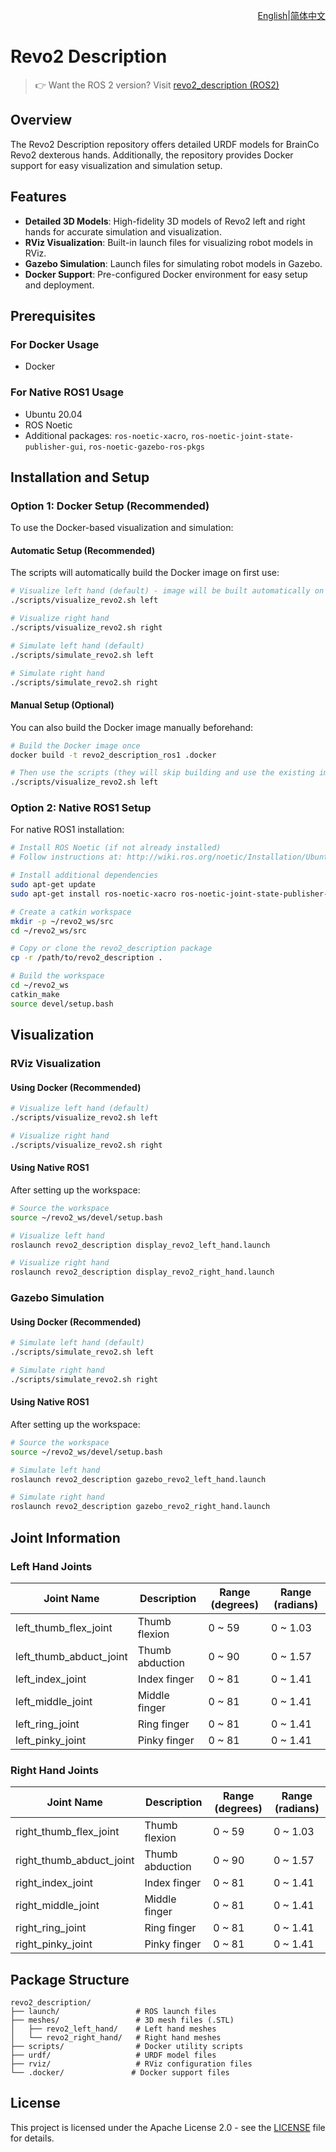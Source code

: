 <div align="right">

[English](README.md)|[简体中文](README_CN.md)

</div>

# Revo2 Description

> 👉 Want the ROS 2 version? Visit [revo2_description (ROS2)](https://github.com/BrainCoTech/revo2_description)

## Overview

The Revo2 Description repository offers detailed URDF models for BrainCo Revo2 dexterous hands. Additionally, the repository provides Docker support for easy visualization and simulation setup.

## Features

- **Detailed 3D Models**: High-fidelity 3D models of Revo2 left and right hands for accurate simulation and visualization.
- **RViz Visualization**: Built-in launch files for visualizing robot models in RViz.
- **Gazebo Simulation**: Launch files for simulating robot models in Gazebo.
- **Docker Support**: Pre-configured Docker environment for easy setup and deployment.

## Prerequisites

### For Docker Usage
- Docker

### For Native ROS1 Usage
- Ubuntu 20.04
- ROS Noetic
- Additional packages: `ros-noetic-xacro`, `ros-noetic-joint-state-publisher-gui`, `ros-noetic-gazebo-ros-pkgs`

## Installation and Setup

### Option 1: Docker Setup (Recommended)

To use the Docker-based visualization and simulation:

#### Automatic Setup (Recommended)
The scripts will automatically build the Docker image on first use:

```bash
# Visualize left hand (default) - image will be built automatically on first run
./scripts/visualize_revo2.sh left

# Visualize right hand
./scripts/visualize_revo2.sh right

# Simulate left hand (default)
./scripts/simulate_revo2.sh left

# Simulate right hand
./scripts/simulate_revo2.sh right
```

#### Manual Setup (Optional)
You can also build the Docker image manually beforehand:

```bash
# Build the Docker image once
docker build -t revo2_description_ros1 .docker

# Then use the scripts (they will skip building and use the existing image)
./scripts/visualize_revo2.sh left
```

### Option 2: Native ROS1 Setup

For native ROS1 installation:

```bash
# Install ROS Noetic (if not already installed)
# Follow instructions at: http://wiki.ros.org/noetic/Installation/Ubuntu

# Install additional dependencies
sudo apt-get update
sudo apt-get install ros-noetic-xacro ros-noetic-joint-state-publisher-gui ros-noetic-gazebo-ros-pkgs

# Create a catkin workspace
mkdir -p ~/revo2_ws/src
cd ~/revo2_ws/src

# Copy or clone the revo2_description package
cp -r /path/to/revo2_description .

# Build the workspace
cd ~/revo2_ws
catkin_make
source devel/setup.bash
```

## Visualization

### RViz Visualization

#### Using Docker (Recommended)

```bash
# Visualize left hand (default)
./scripts/visualize_revo2.sh left

# Visualize right hand
./scripts/visualize_revo2.sh right
```

#### Using Native ROS1

After setting up the workspace:

```bash
# Source the workspace
source ~/revo2_ws/devel/setup.bash

# Visualize left hand
roslaunch revo2_description display_revo2_left_hand.launch

# Visualize right hand
roslaunch revo2_description display_revo2_right_hand.launch
```

### Gazebo Simulation

#### Using Docker (Recommended)

```bash
# Simulate left hand (default)
./scripts/simulate_revo2.sh left

# Simulate right hand
./scripts/simulate_revo2.sh right
```

#### Using Native ROS1

After setting up the workspace:

```bash
# Source the workspace
source ~/revo2_ws/devel/setup.bash

# Simulate left hand
roslaunch revo2_description gazebo_revo2_left_hand.launch

# Simulate right hand
roslaunch revo2_description gazebo_revo2_right_hand.launch
```

## Joint Information

### Left Hand Joints

| Joint Name | Description | Range (degrees) | Range (radians) |
|------------|-------------|-----------------|-----------------|
| left_thumb_flex_joint | Thumb flexion | 0 ~ 59 | 0 ~ 1.03 |
| left_thumb_abduct_joint | Thumb abduction | 0 ~ 90 | 0 ~ 1.57 |
| left_index_joint | Index finger | 0 ~ 81 | 0 ~ 1.41 |
| left_middle_joint | Middle finger | 0 ~ 81 | 0 ~ 1.41 |
| left_ring_joint | Ring finger | 0 ~ 81 | 0 ~ 1.41 |
| left_pinky_joint | Pinky finger | 0 ~ 81 | 0 ~ 1.41 |

### Right Hand Joints

| Joint Name | Description | Range (degrees) | Range (radians) |
|------------|-------------|-----------------|-----------------|
| right_thumb_flex_joint | Thumb flexion | 0 ~ 59 | 0 ~ 1.03 |
| right_thumb_abduct_joint | Thumb abduction | 0 ~ 90 | 0 ~ 1.57 |
| right_index_joint | Index finger | 0 ~ 81 | 0 ~ 1.41 |
| right_middle_joint | Middle finger | 0 ~ 81 | 0 ~ 1.41 |
| right_ring_joint | Ring finger | 0 ~ 81 | 0 ~ 1.41 |
| right_pinky_joint | Pinky finger | 0 ~ 81 | 0 ~ 1.41 |

## Package Structure

```
revo2_description/
├── launch/                 # ROS launch files
├── meshes/                 # 3D mesh files (.STL)
│   ├── revo2_left_hand/    # Left hand meshes
│   └── revo2_right_hand/   # Right hand meshes
├── scripts/                # Docker utility scripts
├── urdf/                   # URDF model files
├── rviz/                   # RViz configuration files
└── .docker/               # Docker support files
```

## License

This project is licensed under the Apache License 2.0 - see the [LICENSE](LICENSE) file for details.
